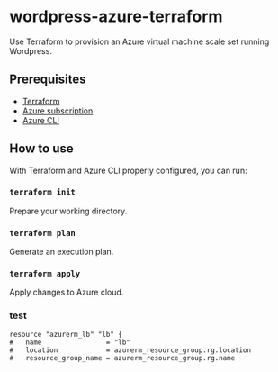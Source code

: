 # wordpress-azure-terraform

Use Terraform to provision an Azure virtual machine scale set running Wordpress.

## Prerequisites

* [Terraform](https://www.terraform.io)
* [Azure subscription](https://azure.microsoft.com/en-us/free)
* [Azure CLI](https://docs.microsoft.com/en-us/cli/azure/install-azure-cli)

## How to use

With Terraform and Azure CLI properly configured, you can run:

### `terraform init`

Prepare your working directory.

### `terraform plan`

Generate an execution plan.

### `terraform apply`

Apply changes to Azure cloud.


### test

```
resource "azurerm_lb" "lb" {
#   name                = "lb"
#   location            = azurerm_resource_group.rg.location
#   resource_group_name = azurerm_resource_group.rg.name
 
```